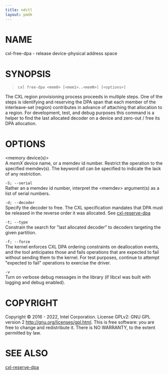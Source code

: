 ```yaml
---
title: ndctl
layout: pmdk
---
```


# NAME

cxl-free-dpa - release device-physical address space

# SYNOPSIS

>     cxl free-dpa <mem0> [<mem1>..<memN>] [<options>]

The CXL region provisioning process proceeds in multiple steps. One of
the steps is identifying and reserving the DPA span that each member of
the interleave-set (region) contributes in advance of attaching that
allocation to a region. For development, test, and debug purposes this
command is a helper to find the last allocated decoder on a device and
zero-out / free its DPA allocation.

# OPTIONS

\<memory device(s)>  
A *memX* device name, or a memdev id number. Restrict the operation to
the specified memdev(s). The keyword *all* can be specified to indicate
the lack of any restriction.

`-S; --serial`  
Rather an a memdev id number, interpret the \<memdev> argument(s) as a
list of serial numbers.

`-d; --decoder`  
Specify the decoder to free. The CXL specification mandates that DPA
must be released in the reverse order it was allocated. See
[cxl-reserve-dpa](cxl-reserve-dpa.md)

`-t; --type`  
Constrain the search for "last allocated decoder" to decoders targeting
the given partition.

`-f; --force`  
The kernel enforces CXL DPA ordering constraints on deallocation events,
and the tool anticipates those and fails operations that are expected to
fail without sending them to the kernel. For test purposes, continue to
attempt "expected to fail" operations to exercise the driver.

`-v`  
Turn on verbose debug messages in the library (if libcxl was built with
logging and debug enabled).

# COPYRIGHT

Copyright © 2016 - 2022, Intel Corporation. License GPLv2: GNU GPL
version 2 <http://gnu.org/licenses/gpl.html>. This is free software: you
are free to change and redistribute it. There is NO WARRANTY, to the
extent permitted by law.

# SEE ALSO

[cxl-reserve-dpa](cxl-reserve-dpa.md)
